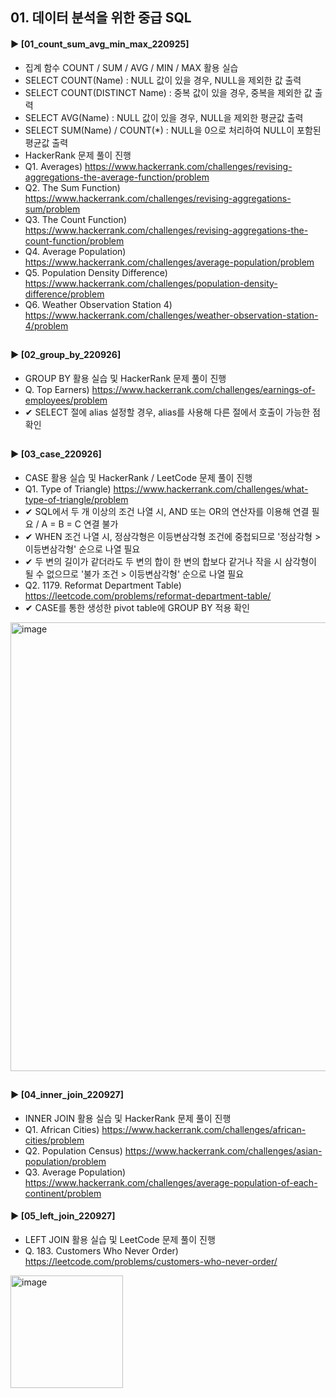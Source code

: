 ####  
## 01. 데이터 분석을 위한 중급 SQL  
#### ► [01_count_sum_avg_min_max_220925]  
- 집계 함수 COUNT / SUM / AVG / MIN / MAX 활용 실습  
- SELECT COUNT(Name) : NULL 값이 있을 경우, NULL을 제외한 값 출력  
- SELECT COUNT(DISTINCT Name) : 중복 값이 있을 경우, 중복을 제외한 값 출력  
- SELECT AVG(Name) : NULL 값이 있을 경우, NULL을 제외한 평균값 출력  
- SELECT SUM(Name) / COUNT(*) : NULL을 0으로 처리하여 NULL이 포함된 평균값 출력  
- HackerRank 문제 풀이 진행  
- Q1. Averages) https://www.hackerrank.com/challenges/revising-aggregations-the-average-function/problem  
- Q2. The Sum Function) https://www.hackerrank.com/challenges/revising-aggregations-sum/problem  
- Q3. The Count Function) https://www.hackerrank.com/challenges/revising-aggregations-the-count-function/problem  
- Q4. Average Population) https://www.hackerrank.com/challenges/average-population/problem  
- Q5. Population Density Difference) https://www.hackerrank.com/challenges/population-density-difference/problem  
- Q6. Weather Observation Station 4) https://www.hackerrank.com/challenges/weather-observation-station-4/problem  
##  
#### ► [02_group_by_220926]  
- GROUP BY 활용 실습 및 HackerRank 문제 풀이 진행   
- Q. Top Earners) https://www.hackerrank.com/challenges/earnings-of-employees/problem  
- ✔︎ SELECT 절에 alias 설정할 경우, alias를 사용해 다른 절에서 호출이 가능한 점 확인  
##  
#### ► [03_case_220926]  
- CASE 활용 실습 및 HackerRank / LeetCode 문제 풀이 진행  
- Q1. Type of Triangle) https://www.hackerrank.com/challenges/what-type-of-triangle/problem  
- ✔︎ SQL에서 두 개 이상의 조건 나열 시, AND 또는 OR의 연산자를 이용해 연결 필요 / A = B = C 연결 불가  
- ✔︎ WHEN 조건 나열 시, 정삼각형은 이등변삼각형 조건에 중첩되므로 '정삼각형 > 이등변삼각형' 순으로 나열 필요  
- ✔︎ 두 변의 길이가 같더라도 두 변의 합이 한 변의 합보다 같거나 작을 시 삼각형이 될 수 없으므로 '불가 조건 > 이등변삼각형' 순으로 나열 필요  
- Q2. 1179. Reformat Department Table) https://leetcode.com/problems/reformat-department-table/  
- ✔︎ CASE를 통한 생성한 pivot table에 GROUP BY 적용 확인  
<img width="718" alt="image" src="https://user-images.githubusercontent.com/109773795/192389358-8c1b9604-59cb-4d1c-89ba-090cefcdc947.png">  

##  
#### ► [04_inner_join_220927]  
- INNER JOIN 활용 실습 및 HackerRank 문제 풀이 진행  
- Q1. African Cities) https://www.hackerrank.com/challenges/african-cities/problem
- Q2. Population Census) https://www.hackerrank.com/challenges/asian-population/problem
- Q3. Average Population) https://www.hackerrank.com/challenges/average-population-of-each-continent/problem
####  
#### ► [05_left_join_220927]  
- LEFT JOIN 활용 실습 및 LeetCode 문제 풀이 진행
- Q. 183. Customers Who Never Order) https://leetcode.com/problems/customers-who-never-order/
<img width="180" alt="image" src="https://user-images.githubusercontent.com/109773795/192438504-478244e2-f1ef-4183-8a36-c2d5fa6215c2.png">

####  
